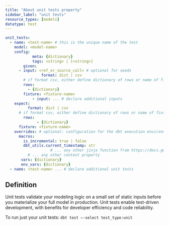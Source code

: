 ```yaml
---
title: "About unit tests property"
sidebar_label: "unit tests"
resource_types: [models]
datatype: test
---
```


<file name='dbt_project.yml'>

```yml
unit_tests:
  - name: <test-name> # this is the unique name of the test
    model: <model-name> 
    config: 
			meta: {dictionary}
			tags: <string> | [<string>]
		given:
      - input: <ref_or_source_call> # optional for seeds
				format: dict | csv
        # if format csv, either define dictionary of rows or name of fixture
        rows:
          - {dictionary}
        fixture: <fixture-name>
			- input: ... # declare additional inputs
    expect:
		  format: dict | csv
      # if format csv, either define dictionary of rows or name of fixture
	    rows: 
			  - {dictionary}
      fixture: <fixture-name>
    overrides: # optional: configuration for the dbt execution environment
      macros:
        is_incremental: true | false
        dbt_utils.current_timestamp: str
					# ... any other jinja function from https://docs.getdbt.com/reference/dbt-jinja-functions
          # ... any other context property
       vars: {dictionary}
       env_vars: {dictionary}
  - name: <test-name> ... # declare additional unit tests

  ```

</file>


## Definition

Unit tests validate your modeling logic on a small set of static inputs before you materialize your full model in production. Unit tests enable test-driven development, with benefits for developer efficiency and code reliability. 

To run just your unit tests:
`dbt test —-select test_type:unit`